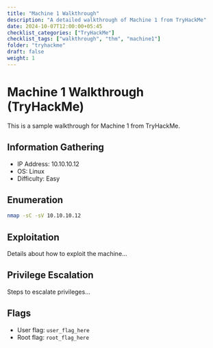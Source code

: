```yaml
---
title: "Machine 1 Walkthrough"
description: "A detailed walkthrough of Machine 1 from TryHackMe"
date: 2024-10-07T12:00:00+05:45
checklist_categories: ["TryHackMe"]
checklist_tags: ["walkthrough", "thm", "machine1"]
folder: "tryhackme"
draft: false
weight: 1
---
```


# Machine 1 Walkthrough (TryHackMe)

This is a sample walkthrough for Machine 1 from TryHackMe.

## Information Gathering

- IP Address: 10.10.10.12
- OS: Linux
- Difficulty: Easy

## Enumeration

```bash
nmap -sC -sV 10.10.10.12
```

## Exploitation

Details about how to exploit the machine...

## Privilege Escalation

Steps to escalate privileges...

## Flags

- User flag: `user_flag_here`
- Root flag: `root_flag_here`
